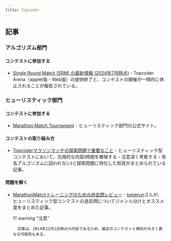 ```yaml
---
title: Topcoder
---
```


## 記事

### アルゴリズム部門

#### コンテストに参加する

- [Single Round Match (SRM) の最新情報 (2024年7月時点)](https://archive.topcoder.com/) - Topcoder Arena（applet版・Web版）の提供終了と、コンテストの開催が一時的に休止されることが報告されている。

### ヒューリスティック部門

#### コンテストに参加する

- [Marathon Match Tournament](https://www.topcoder.com/marathon-match-tournament) - ヒューリスティック部門の公式サイト。

#### コンテストの取り組み方

- [Topcoderマラソンマッチの探索問題で重要なこと](https://qiita.com/takapt0226/items/b2f6d1d77a034b529e21) - ヒューリスティック型コンテストにおいて、汎用的な内容(時間を確保する・注意深く考察する・有名アルゴリズムに囚われない)と探索問題に特化した知見がまとめられている記事。

#### 問題を解く

- [MarathonMatchトレーニングのための過去問レビュー](http://web.archive.org/web/20150516031822/http://topcoder.g.hatena.ne.jp/tomerun/20141201) - [tomerun](https://atcoder.jp/users/tomerun)さんが、ヒューリスティック型コンテストの過去問についてジャンル分けとオススメ度をまとめた記事。

    !!! warning "注意"

        記事は、2014年12月1日時点の内容であるため、最近のコンテストと傾向が大きく異なる可能性もある。
